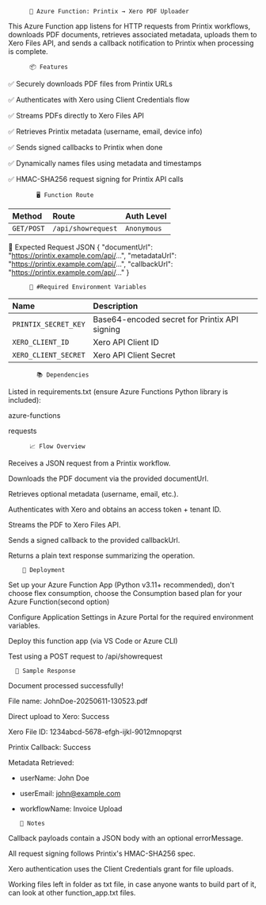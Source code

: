           📄 Azure Function: Printix → Xero PDF Uploader

This Azure Function app listens for HTTP requests from Printix workflows, downloads PDF documents, retrieves associated metadata, uploads them to Xero Files API, and sends a callback notification to Printix when processing is complete.

          📦 Features
✅ Securely downloads PDF files from Printix URLs

✅ Authenticates with Xero using Client Credentials flow

✅ Streams PDFs directly to Xero Files API

✅ Retrieves Printix metadata (username, email, device info)

✅ Sends signed callbacks to Printix when done

✅ Dynamically names files using metadata and timestamps

✅ HMAC-SHA256 request signing for Printix API calls



            🖥️ Function Route

| Method     | Route              | Auth Level  |
| :--------- | :----------------- | :---------- |
| `GET/POST` | `/api/showrequest` | `Anonymous` |

📑 Expected Request JSON
{
  "documentUrl": "https://printix.example.com/api/...",
  "metadataUrl": "https://printix.example.com/api/...",
  "callbackUrl": "https://printix.example.com/api/..."
}

          🔐 #Required Environment Variables

| Name                 | Description                                   |
| :------------------- | :-------------------------------------------- |
| `PRINTIX_SECRET_KEY` | Base64-encoded secret for Printix API signing |
| `XERO_CLIENT_ID`     | Xero API Client ID                            |
| `XERO_CLIENT_SECRET` | Xero API Client Secret                        |


            📚 Dependencies

Listed in requirements.txt (ensure Azure Functions Python library is included):

azure-functions

requests

          📈 Flow Overview

Receives a JSON request from a Printix workflow.

Downloads the PDF document via the provided documentUrl.

Retrieves optional metadata (username, email, etc.).

Authenticates with Xero and obtains an access token + tenant ID.

Streams the PDF to Xero Files API.

Sends a signed callback to the provided callbackUrl.

Returns a plain text response summarizing the operation.

        🚀 Deployment

Set up your Azure Function App (Python v3.11+ recommended), don't choose flex consumption, choose the Consumption based plan for your Azure Function(second option)

Configure Application Settings in Azure Portal for the required environment variables.

Deploy this function app (via VS Code or Azure CLI)

Test using a POST request to /api/showrequest

      📄 Sample Response

Document processed successfully!

File name: JohnDoe-20250611-130523.pdf

Direct upload to Xero: Success

Xero File ID: 1234abcd-5678-efgh-ijkl-9012mnopqrst

Printix Callback: Success

Metadata Retrieved:

- userName: John Doe

- userEmail: john@example.com

- workflowName: Invoice Upload

  
      📖 Notes

Callback payloads contain a JSON body with an optional errorMessage.

All request signing follows Printix's HMAC-SHA256 spec.

Xero authentication uses the Client Credentials grant for file uploads.

Working files left in folder as txt file, in case anyone wants to build part of it, can look at other function_app.txt files.
